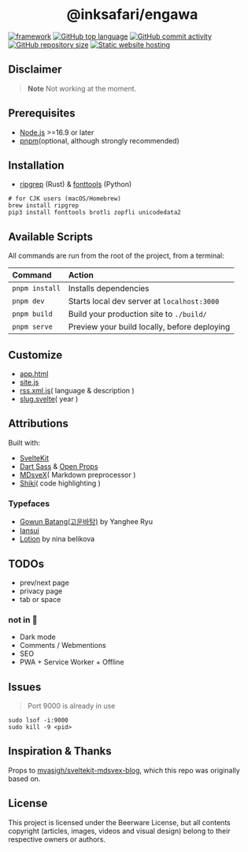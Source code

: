 <h1 align="center">
  @inksafari/engawa
</h1>
<!-- Live at example.com -->

[![framework][framework-badge]][svelte-url]
[![GitHub top language][lang-badge]][repo-url]
[![GitHub commit activity][activity-badge]][activity]
[![GitHub repository size][size-badge]][repo-url]
[![Static website hosting][hosting-badge]][hosting-url]

## Disclaimer
> **Note**
> Not working at the moment.

## Prerequisites
- [Node.js](https://nodejs.org) >=16.9 or later
- [pnpm](https://pnpm.io/)(optional, although strongly recommended)

## Installation
- [ripgrep](https://github.com/BurntSushi/ripgrep) (Rust) & [fonttools](https://github.com/fonttools/fonttools) (Python)

```
# for CJK users (macOS/Homebrew)
brew install ripgrep
pip3 install fonttools brotli zopfli unicodedata2
```

## Available Scripts
All commands are run from the root of the project, from a terminal:

| Command         | Action                                       |
|:----------------|:-------------------------------------------- |
| `pnpm install`  | Installs dependencies                        |
| `pnpm dev`      | Starts local dev server at `localhost:3000`  |
| `pnpm build`    | Build your production site to `./build/`     |
| `pnpm serve`    | Preview your build locally, before deploying |

## Customize
- [app.html](https://github.com/inksafari/engawa/blob/main/src/app.html)
- [site.js](https://github.com/inksafari/engawa/blob/main/src/site.js)
- [rss.xml.js](https://github.com/inksafari/engawa/blob/main/src/routes/rss.xml.js)( language & description )
- [slug.svelte](https://github.com/inksafari/engawa/blob/main/src/routes/%5Bslug%5D.svelte)( year )

## Attributions
Built with:
- [SvelteKit](https://kit.svelte.dev/)
- [Dart Sass](https://sass-lang.com/) & [Open Props](https://open-props.style/)
- [MDsveX](https://mdsvex.pngwn.io/docs)( Markdown preprocessor )
- [Shiki](https://shikijs.github.io/twoslash/)( code highlighting )

### Typefaces
- [Gowun Batang(고운바탕)](https://github.com/yangheeryu/Gowun-Batang) by Yanghee Ryu
- [Iansui](https://github.com/ButTaiwan/iansui)
- [Lotion](https://font.nina.coffee/) by nina belikova

## TODOs
- prev/next page
- privacy page
- tab or space

### not in 📝
- Dark mode
- Comments / Webmentions
- SEO
- PWA + Service Worker + Offline

## Issues
> Port 9000 is already in use

```
sudo lsof -i:9000
sudo kill -9 <pid>
```

## Inspiration & Thanks
Props to [mvasigh/sveltekit-mdsvex-blog](https://github.com/mvasigh/sveltekit-mdsvex-blog), which this repo was originally based on.

## License
This project is licensed under the Beerware License, but all contents copyright (articles, images, videos and visual design) belong to their respective owners or authors.

<!-- TODO: FOSSA -->
[framework-badge]: https://img.shields.io/badge/framework-SvelteKit-orange.svg?style=for-the-badge&logo=svelte&logoColor=white&labelColor=111b27
[svelte-url]: https://kit.svelte.dev
[activity-badge]: https://img.shields.io/github/commit-activity/m/inksafari/engawa.svg?style=for-the-badge&logo=github&color=%2300a8ff&labelColor=111b27
[activity]: https://github.com/inksafari/engawa/graphs/commit-activity
[last-commit-badge]: https://img.shields.io/github/last-commit/inksafari/engawa/main.svg?style=for-the-badge&logo=github&labelColor=111b27
[size-badge]: https://img.shields.io/github/repo-size/inksafari/engawa.svg?style=for-the-badge&logo=files&logoColor=FF859D&color=ff69b4&labelColor=111b27
[repo-url]: https://github.com/inksafari/engawa
[lang-badge]: https://img.shields.io/github/languages/top/inksafari/engawa.svg?style=for-the-badge&logo=javascript&color=8372f3&labelColor=111b27
[tloc-badge]: https://tokei.rs/b1/github/inksafari/engawa
[hosting-badge]: https://img.shields.io/badge/Cloud-Firebase_Hosting-informational?style=for-the-badge&logo=firebase&logoColor=FFCB2B&color=d0dae7&labelColor=111b27
[hosting-url]: https://firebase.google.com/

<!--
&logoColor=ff3860
https://img.shields.io/badge/Cloud-Firebase_Hosting-informational?style=for-the-badge&logo=firebase&logoColor=white&color=FFCB2B&labelColor=111b27
 -->
